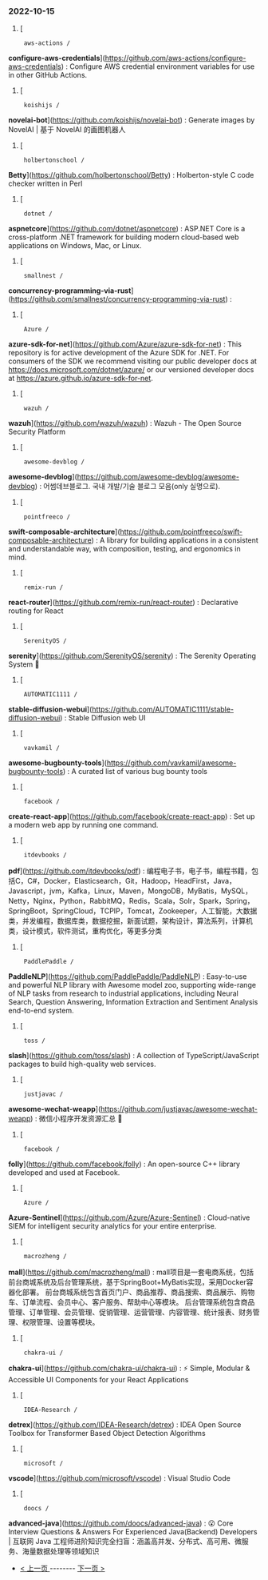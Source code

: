 ### 2022-10-15 
1. [
    

        aws-actions /
**configure-aws-credentials**](https://github.com/aws-actions/configure-aws-credentials) : Configure AWS credential environment variables for use in other GitHub Actions.
1. [
    

        koishijs /
**novelai-bot**](https://github.com/koishijs/novelai-bot) : Generate images by NovelAI | 基于 NovelAI 的画图机器人
1. [
    

        holbertonschool /
**Betty**](https://github.com/holbertonschool/Betty) : Holberton-style C code checker written in Perl
1. [
    

        dotnet /
**aspnetcore**](https://github.com/dotnet/aspnetcore) : ASP.NET Core is a cross-platform .NET framework for building modern cloud-based web applications on Windows, Mac, or Linux.
1. [
    

        smallnest /
**concurrency-programming-via-rust**](https://github.com/smallnest/concurrency-programming-via-rust) : 
1. [
    

        Azure /
**azure-sdk-for-net**](https://github.com/Azure/azure-sdk-for-net) : This repository is for active development of the Azure SDK for .NET. For consumers of the SDK we recommend visiting our public developer docs at https://docs.microsoft.com/dotnet/azure/ or our versioned developer docs at https://azure.github.io/azure-sdk-for-net.
1. [
    

        wazuh /
**wazuh**](https://github.com/wazuh/wazuh) : Wazuh - The Open Source Security Platform
1. [
    

        awesome-devblog /
**awesome-devblog**](https://github.com/awesome-devblog/awesome-devblog) : 어썸데브블로그. 국내 개발/기술 블로그 모음(only 실명으로).
1. [
    

        pointfreeco /
**swift-composable-architecture**](https://github.com/pointfreeco/swift-composable-architecture) : A library for building applications in a consistent and understandable way, with composition, testing, and ergonomics in mind.
1. [
    

        remix-run /
**react-router**](https://github.com/remix-run/react-router) : Declarative routing for React
1. [
    

        SerenityOS /
**serenity**](https://github.com/SerenityOS/serenity) : The Serenity Operating System 🐞
1. [
    

        AUTOMATIC1111 /
**stable-diffusion-webui**](https://github.com/AUTOMATIC1111/stable-diffusion-webui) : Stable Diffusion web UI
1. [
    

        vavkamil /
**awesome-bugbounty-tools**](https://github.com/vavkamil/awesome-bugbounty-tools) : A curated list of various bug bounty tools
1. [
    

        facebook /
**create-react-app**](https://github.com/facebook/create-react-app) : Set up a modern web app by running one command.
1. [
    

        itdevbooks /
**pdf**](https://github.com/itdevbooks/pdf) : 编程电子书，电子书，编程书籍，包括C，C#，Docker，Elasticsearch，Git，Hadoop，HeadFirst，Java，Javascript，jvm，Kafka，Linux，Maven，MongoDB，MyBatis，MySQL，Netty，Nginx，Python，RabbitMQ，Redis，Scala，Solr，Spark，Spring，SpringBoot，SpringCloud，TCPIP，Tomcat，Zookeeper，人工智能，大数据类，并发编程，数据库类，数据挖掘，新面试题，架构设计，算法系列，计算机类，设计模式，软件测试，重构优化，等更多分类
1. [
    

        PaddlePaddle /
**PaddleNLP**](https://github.com/PaddlePaddle/PaddleNLP) : Easy-to-use and powerful NLP library with Awesome model zoo, supporting wide-range of NLP tasks from research to industrial applications, including Neural Search, Question Answering, Information Extraction and Sentiment Analysis end-to-end system.
1. [
    

        toss /
**slash**](https://github.com/toss/slash) : A collection of TypeScript/JavaScript packages to build high-quality web services.
1. [
    

        justjavac /
**awesome-wechat-weapp**](https://github.com/justjavac/awesome-wechat-weapp) : 微信小程序开发资源汇总 💯
1. [
    

        facebook /
**folly**](https://github.com/facebook/folly) : An open-source C++ library developed and used at Facebook.
1. [
    

        Azure /
**Azure-Sentinel**](https://github.com/Azure/Azure-Sentinel) : Cloud-native SIEM for intelligent security analytics for your entire enterprise.
1. [
    

        macrozheng /
**mall**](https://github.com/macrozheng/mall) : mall项目是一套电商系统，包括前台商城系统及后台管理系统，基于SpringBoot+MyBatis实现，采用Docker容器化部署。 前台商城系统包含首页门户、商品推荐、商品搜索、商品展示、购物车、订单流程、会员中心、客户服务、帮助中心等模块。 后台管理系统包含商品管理、订单管理、会员管理、促销管理、运营管理、内容管理、统计报表、财务管理、权限管理、设置等模块。
1. [
    

        chakra-ui /
**chakra-ui**](https://github.com/chakra-ui/chakra-ui) : ⚡️ Simple, Modular & Accessible UI Components for your React Applications
1. [
    

        IDEA-Research /
**detrex**](https://github.com/IDEA-Research/detrex) : IDEA Open Source Toolbox for Transformer Based Object Detection Algorithms
1. [
    

        microsoft /
**vscode**](https://github.com/microsoft/vscode) : Visual Studio Code
1. [
    

        doocs /
**advanced-java**](https://github.com/doocs/advanced-java) : 😮 Core Interview Questions & Answers For Experienced Java(Backend) Developers | 互联网 Java 工程师进阶知识完全扫盲：涵盖高并发、分布式、高可用、微服务、海量数据处理等领域知识 

- [ < 上一页 ](https://github.com/able8/github-trending-daily-record/blob/master/2022-10-14.md) -------- [ 下一页 > ](https://github.com/able8/github-trending-daily-record/blob/master/2022-10-16.md)